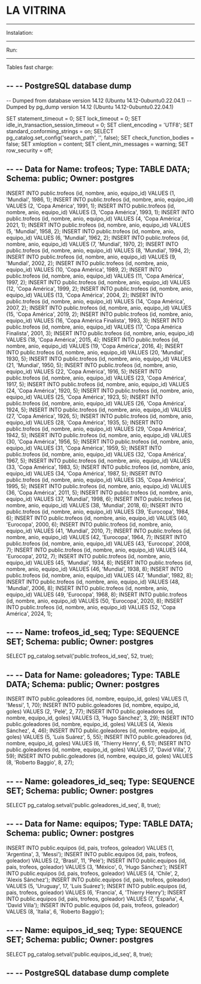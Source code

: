 # LA VITRINA


------
Instalation:




------
Run:





------
Tables fast charge:


--
-- PostgreSQL database dump
--

-- Dumped from database version 14.12 (Ubuntu 14.12-0ubuntu0.22.04.1)
-- Dumped by pg_dump version 14.12 (Ubuntu 14.12-0ubuntu0.22.04.1)

SET statement_timeout = 0;
SET lock_timeout = 0;
SET idle_in_transaction_session_timeout = 0;
SET client_encoding = 'UTF8';
SET standard_conforming_strings = on;
SELECT pg_catalog.set_config('search_path', '', false);
SET check_function_bodies = false;
SET xmloption = content;
SET client_min_messages = warning;
SET row_security = off;

--
-- Data for Name: trofeos; Type: TABLE DATA; Schema: public; Owner: postgres
--

INSERT INTO public.trofeos (id, nombre, anio, equipo_id) VALUES (1, 'Mundial', 1986, 1);
INSERT INTO public.trofeos (id, nombre, anio, equipo_id) VALUES (2, 'Copa América', 1991, 1);
INSERT INTO public.trofeos (id, nombre, anio, equipo_id) VALUES (3, 'Copa América', 1993, 1);
INSERT INTO public.trofeos (id, nombre, anio, equipo_id) VALUES (4, 'Copa América', 2021, 1);
INSERT INTO public.trofeos (id, nombre, anio, equipo_id) VALUES (5, 'Mundial', 1958, 2);
INSERT INTO public.trofeos (id, nombre, anio, equipo_id) VALUES (6, 'Mundial', 1962, 2);
INSERT INTO public.trofeos (id, nombre, anio, equipo_id) VALUES (7, 'Mundial', 1970, 2);
INSERT INTO public.trofeos (id, nombre, anio, equipo_id) VALUES (8, 'Mundial', 1994, 2);
INSERT INTO public.trofeos (id, nombre, anio, equipo_id) VALUES (9, 'Mundial', 2002, 2);
INSERT INTO public.trofeos (id, nombre, anio, equipo_id) VALUES (10, 'Copa América', 1989, 2);
INSERT INTO public.trofeos (id, nombre, anio, equipo_id) VALUES (11, 'Copa América', 1997, 2);
INSERT INTO public.trofeos (id, nombre, anio, equipo_id) VALUES (12, 'Copa América', 1999, 2);
INSERT INTO public.trofeos (id, nombre, anio, equipo_id) VALUES (13, 'Copa América', 2004, 2);
INSERT INTO public.trofeos (id, nombre, anio, equipo_id) VALUES (14, 'Copa América', 2007, 2);
INSERT INTO public.trofeos (id, nombre, anio, equipo_id) VALUES (15, 'Copa América', 2019, 2);
INSERT INTO public.trofeos (id, nombre, anio, equipo_id) VALUES (16, 'Copa América Finalista', 1993, 3);
INSERT INTO public.trofeos (id, nombre, anio, equipo_id) VALUES (17, 'Copa América Finalista', 2001, 3);
INSERT INTO public.trofeos (id, nombre, anio, equipo_id) VALUES (18, 'Copa América', 2015, 4);
INSERT INTO public.trofeos (id, nombre, anio, equipo_id) VALUES (19, 'Copa América', 2016, 4);
INSERT INTO public.trofeos (id, nombre, anio, equipo_id) VALUES (20, 'Mundial', 1930, 5);
INSERT INTO public.trofeos (id, nombre, anio, equipo_id) VALUES (21, 'Mundial', 1950, 5);
INSERT INTO public.trofeos (id, nombre, anio, equipo_id) VALUES (22, 'Copa América', 1916, 5);
INSERT INTO public.trofeos (id, nombre, anio, equipo_id) VALUES (23, 'Copa América', 1917, 5);
INSERT INTO public.trofeos (id, nombre, anio, equipo_id) VALUES (24, 'Copa América', 1920, 5);
INSERT INTO public.trofeos (id, nombre, anio, equipo_id) VALUES (25, 'Copa América', 1923, 5);
INSERT INTO public.trofeos (id, nombre, anio, equipo_id) VALUES (26, 'Copa América', 1924, 5);
INSERT INTO public.trofeos (id, nombre, anio, equipo_id) VALUES (27, 'Copa América', 1926, 5);
INSERT INTO public.trofeos (id, nombre, anio, equipo_id) VALUES (28, 'Copa América', 1935, 5);
INSERT INTO public.trofeos (id, nombre, anio, equipo_id) VALUES (29, 'Copa América', 1942, 5);
INSERT INTO public.trofeos (id, nombre, anio, equipo_id) VALUES (30, 'Copa América', 1956, 5);
INSERT INTO public.trofeos (id, nombre, anio, equipo_id) VALUES (31, 'Copa América', 1959, 5);
INSERT INTO public.trofeos (id, nombre, anio, equipo_id) VALUES (32, 'Copa América', 1967, 5);
INSERT INTO public.trofeos (id, nombre, anio, equipo_id) VALUES (33, 'Copa América', 1983, 5);
INSERT INTO public.trofeos (id, nombre, anio, equipo_id) VALUES (34, 'Copa América', 1987, 5);
INSERT INTO public.trofeos (id, nombre, anio, equipo_id) VALUES (35, 'Copa América', 1995, 5);
INSERT INTO public.trofeos (id, nombre, anio, equipo_id) VALUES (36, 'Copa América', 2011, 5);
INSERT INTO public.trofeos (id, nombre, anio, equipo_id) VALUES (37, 'Mundial', 1998, 6);
INSERT INTO public.trofeos (id, nombre, anio, equipo_id) VALUES (38, 'Mundial', 2018, 6);
INSERT INTO public.trofeos (id, nombre, anio, equipo_id) VALUES (39, 'Eurocopa', 1984, 6);
INSERT INTO public.trofeos (id, nombre, anio, equipo_id) VALUES (40, 'Eurocopa', 2000, 6);
INSERT INTO public.trofeos (id, nombre, anio, equipo_id) VALUES (41, 'Mundial', 2010, 7);
INSERT INTO public.trofeos (id, nombre, anio, equipo_id) VALUES (42, 'Eurocopa', 1964, 7);
INSERT INTO public.trofeos (id, nombre, anio, equipo_id) VALUES (43, 'Eurocopa', 2008, 7);
INSERT INTO public.trofeos (id, nombre, anio, equipo_id) VALUES (44, 'Eurocopa', 2012, 7);
INSERT INTO public.trofeos (id, nombre, anio, equipo_id) VALUES (45, 'Mundial', 1934, 8);
INSERT INTO public.trofeos (id, nombre, anio, equipo_id) VALUES (46, 'Mundial', 1938, 8);
INSERT INTO public.trofeos (id, nombre, anio, equipo_id) VALUES (47, 'Mundial', 1982, 8);
INSERT INTO public.trofeos (id, nombre, anio, equipo_id) VALUES (48, 'Mundial', 2006, 8);
INSERT INTO public.trofeos (id, nombre, anio, equipo_id) VALUES (49, 'Eurocopa', 1968, 8);
INSERT INTO public.trofeos (id, nombre, anio, equipo_id) VALUES (50, 'Eurocopa', 2020, 8);
INSERT INTO public.trofeos (id, nombre, anio, equipo_id) VALUES (52, 'Copa América', 2024, 1);


--
-- Name: trofeos_id_seq; Type: SEQUENCE SET; Schema: public; Owner: postgres
--

SELECT pg_catalog.setval('public.trofeos_id_seq', 52, true);


--
-- Data for Name: goleadores; Type: TABLE DATA; Schema: public; Owner: postgres
--

INSERT INTO public.goleadores (id, nombre, equipo_id, goles) VALUES (1, 'Messi', 1, 70);
INSERT INTO public.goleadores (id, nombre, equipo_id, goles) VALUES (2, 'Pelé', 2, 77);
INSERT INTO public.goleadores (id, nombre, equipo_id, goles) VALUES (3, 'Hugo Sánchez', 3, 29);
INSERT INTO public.goleadores (id, nombre, equipo_id, goles) VALUES (4, 'Alexis Sánchez', 4, 46);
INSERT INTO public.goleadores (id, nombre, equipo_id, goles) VALUES (5, 'Luis Suárez', 5, 55);
INSERT INTO public.goleadores (id, nombre, equipo_id, goles) VALUES (6, 'Thierry Henry', 6, 51);
INSERT INTO public.goleadores (id, nombre, equipo_id, goles) VALUES (7, 'David Villa', 7, 59);
INSERT INTO public.goleadores (id, nombre, equipo_id, goles) VALUES (8, 'Roberto Baggio', 8, 27);


--
-- Name: goleadores_id_seq; Type: SEQUENCE SET; Schema: public; Owner: postgres
--

SELECT pg_catalog.setval('public.goleadores_id_seq', 8, true);


--
-- Data for Name: equipos; Type: TABLE DATA; Schema: public; Owner: postgres
--

INSERT INTO public.equipos (id, pais, trofeos, goleador) VALUES (1, 'Argentina', 3, 'Messi');
INSERT INTO public.equipos (id, pais, trofeos, goleador) VALUES (2, 'Brasil', 11, 'Pelé');
INSERT INTO public.equipos (id, pais, trofeos, goleador) VALUES (3, 'México', 0, 'Hugo Sánchez');
INSERT INTO public.equipos (id, pais, trofeos, goleador) VALUES (4, 'Chile', 2, 'Alexis Sánchez');
INSERT INTO public.equipos (id, pais, trofeos, goleador) VALUES (5, 'Uruguay', 17, 'Luis Suárez');
INSERT INTO public.equipos (id, pais, trofeos, goleador) VALUES (6, 'Francia', 4, 'Thierry Henry');
INSERT INTO public.equipos (id, pais, trofeos, goleador) VALUES (7, 'España', 4, 'David Villa');
INSERT INTO public.equipos (id, pais, trofeos, goleador) VALUES (8, 'Italia', 6, 'Roberto Baggio');


--
-- Name: equipos_id_seq; Type: SEQUENCE SET; Schema: public; Owner: postgres
--

SELECT pg_catalog.setval('public.equipos_id_seq', 8, true);


--
-- PostgreSQL database dump complete
--
